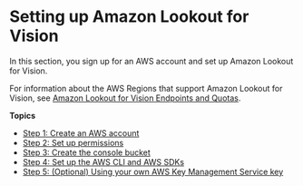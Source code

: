 # Setting up Amazon Lookout for Vision<a name="su-set-up"></a>

In this section, you sign up for an AWS account and set up Amazon Lookout for Vision\. 

For information about the AWS Regions that support Amazon Lookout for Vision, see [Amazon Lookout for Vision Endpoints and Quotas](https://docs.aws.amazon.com/general/latest/gr/lookoutvision_region.html)\.

**Topics**
+ [Step 1: Create an AWS account](su-account.md)
+ [Step 2: Set up permissions](su-setup-permissions.md)
+ [Step 3: Create the console bucket](su-create-console-bucket.md)
+ [Step 4: Set up the AWS CLI and AWS SDKs](su-awscli-sdk.md)
+ [Step 5: \(Optional\) Using your own AWS Key Management Service key](su-kms-encryption.md)